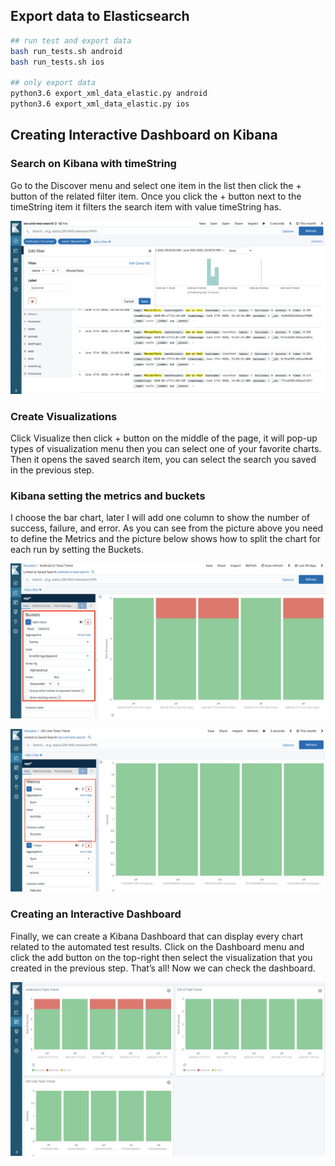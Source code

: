 ## Export data to Elasticsearch
```bash 
## run test and export data
bash run_tests.sh android
bash run_tests.sh ios

## only export data
python3.6 export_xml_data_elastic.py android
python3.6 export_xml_data_elastic.py ios
```

## Creating Interactive Dashboard on Kibana
### Search on Kibana with timeString
Go to the Discover menu and select one item in the list then click the + button of the related filter item. Once you click the + button next to the timeString item it filters the search item with value timeString has.

![Kibana Search with filters](img/kibana-search-item.png)

### Create Visualizations
Click Visualize then click + button on the middle of the page, it will pop-up types of visualization menu then you can select one of your favorite charts. Then it opens the saved search item, you can select the search you saved in the previous step.

### Kibana setting the metrics and buckets
I choose the bar chart, later I will add one column to show the number of success, failure, and error. As you can see from the picture above you need to define the Metrics and the picture below shows how to split the chart for each run by setting the Buckets.

![Kibana Setting Metrics](img/kibana-bucket-setting.png)

![Kibana Setting Buckets](img/kibana-setting-metrics.png)

### Creating an Interactive Dashboard
Finally, we can create a Kibana Dashboard that can display every chart related to the automated test results. Click on the Dashboard menu and click the add button on the top-right then select the visualization that you created in the previous step. That’s all! Now we can check the dashboard.

![Kibana Dashboard](img/kibana-dashboard.png)
